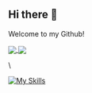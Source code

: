 ## Hi there 👋

<!--
**biuwuLOK/biuwuLOK** is a ✨ _special_ ✨ repository because its `README.md` (this file) appears on your GitHub profile.

Here are some ideas to get you started:

- 🔭 I’m currently working on ...
- 🌱 I’m currently learning ...
- 👯 I’m looking to collaborate on ...
- 🤔 I’m looking for help with ...
- 💬 Ask me about ...
- 📫 How to reach me: ...
- 😄 Pronouns: ...
- ⚡ Fun fact: ...
-->

Welcome to my Github!

<a href="https://github.com/biuwuLOK/github-readme-stats-copy">
  
  <img align="center" src="https://github-readme-stats-copy.vercel.app/api/pin/?username=biuwuLOK" />
</a>
<a href="https://github.com/biuwuLOK/convoychat">
  <img align="center" src="https://github-readme-stats-copy.vercel.app/api/pin/?username=biuwuLOK&repo=convoychat" />
</a>

\

[![My Skills](https://skillicons.dev/icons?i=js,html,css,wasm)](https://skillicons.dev)
